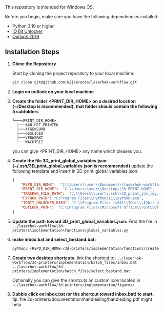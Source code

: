 This repository is intended for Windows OS.

Before you begin, make sure you have the following dependencies installed:

- Python 3.10 or higher
- [IO Bit Unlocker](https://www.iobit.com/nl/iobit-unlocker.php#)
- [Outlook 2019](https://microsoft-outlook.en.softonic.com/)

## Installation Steps

1. **Clone the Repository**

   Start by cloning the project repository to your local machine:

   ```bash
   git clone git@github.com:GijsGroote/laserhok-workflow.git
   ```

2. **Login on outlook on your local machine**

3. **Create the folder <PRINT_DIR_HOME> on a desired location (~/Desktop is recommended), that folder should contain the following 5 subfolders**

    ```text
   └───<PRINT_DIR_HOME>
      ├───AAN_HET_PRINTEN
      ├───AFGEKEURD
      ├───GESLICED
      ├───VERWERKT
      └───WACHTRIJ
    ```

   you can give <PRINT_DIR_HOME> any name which pleases you.

4. **Create the file 3D_print_global_variables.json (~/.ssh/3D_print_global_variables.json is recommended)**
   update the following template and insert in 3D_print_global_variables.json:
   ```json
   {
       "REPO_DIR_HOME":  "C:\\Users\\user\\Documents\\laserhok-workflow",
       "PRINT_DIR_HOME":  "C:\\Users\\user\\Desktop\\3D PRINT HOME",
       "TRACKER_FILE_PATH":  "C:\\Users\\user\\.ssh\\3D_print_job_log.json",
       "PYTHON_PATH": "C:Program Files\\Python311\\python.exe",
       "IOBIT_UNLOCKER_PATH": "C:\\Program Files (x86)\\IObit\\IObit Unlocker\\IObitUnlocker.exe",
       "OUTLOOK_PATH":  "C:\\Program Files\\Microsoft Office\\root\\Office16\\OUTLOOK.EXE"
   }
   ```

5. **Update the path toward 3D_print_global_variables.json:**
    Find the file in `../laserhok-workflow\3d-printers\implementation\functions\global_variables.py`

6. **make inbox.bat and select_bestand.bat:**

   ```bash
   python3 <REPO_DIR_HOME>/3d-printers/implementation/functions/create_batch_file.py
   ```
7. **Create two desktop shortcuts:**
   link the shortcut to:
 `../laserhok-workflow/3d-printers/implementation/batch_files/inbox.bat`
 `../laserhok-workflow/3d-printers/implementation/batch_files/select_bestand.bat`

   Optionally you can give the shortcuts an custom icon located in
`../laserhok-workflow/3d-printers/implementation/figures/`

8. **Dubble click on inbox.bat (or the shortcut toward inbox.bat) to start.**
   tip: file 3d-printers/documentation/handleiding/handleiding.pdf might help
